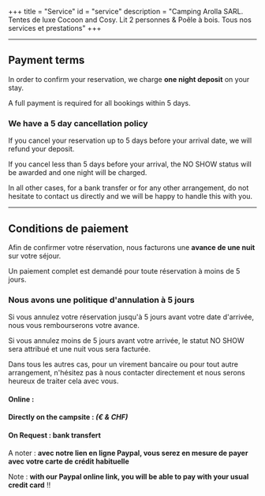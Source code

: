 +++
title = "Service"
id = "service"
description = "Camping Arolla SARL. Tentes de luxe Cocoon and Cosy. Lit 2 personnes & Poêle à bois. Tous nos services et prestations"
+++

<hr>

## Payment terms

In order to confirm your reservation, we charge **one night deposit** on your stay.

A full payment is required for all bookings within 5 days.

### We have a 5 day cancellation policy

If you cancel your reservation up to 5 days before your arrival date, we will refund your deposit.

If you cancel less than 5 days before your arrival, the NO SHOW status will be awarded and one night will be charged.

In all other cases, for a bank transfer or for any other arrangement, do not hesitate to contact us directly and we will be happy to handle this with you.

<hr>

## Conditions de paiement

Afin de confirmer votre réservation, nous facturons une **avance de une nuit** sur votre séjour.

Un paiement complet est demandé pour toute réservation à moins de 5 jours.

### Nous avons une politique d'annulation à 5 jours

Si vous annulez votre réservation jusqu'à 5 jours avant votre date d'arrivée, nous vous rembourserons votre avance.

Si vous annulez moins  de 5 jours avant votre arrivée, le statut NO SHOW sera attribué et une nuit vous sera facturée.

Dans tous les autres cas, pour un virement bancaire ou pour tout autre arrangement, n'hésitez pas à nous contacter directement et nous serons heureux de traiter cela avec vous.

#### Online : <i class="fa fa-cc-visa"></i> <i class="fa fa-cc-mastercard"></i> <i class="fa  fa-credit-card"></i> <i class="fa fa-paypal"></i>

#### Directly on the campsite : <i class="fa fa-cc-visa"></i> <i class="fa fa-cc-mastercard"></i> <i class="fa  fa-credit-card"></i> <i class="fa fa-paypal"></i> <i class="fa fa-money" alt="CHF & EUR"> (€ & CHF) </i>

#### On Request : <i class="fa fa-bank"></i> bank transfert

A noter : **avec notre lien en ligne Paypal, vous serez en mesure de payer avec votre carte de crédit habituelle**

Note : **with our Paypal online link, you will be able to pay with your usual credit card** !!
